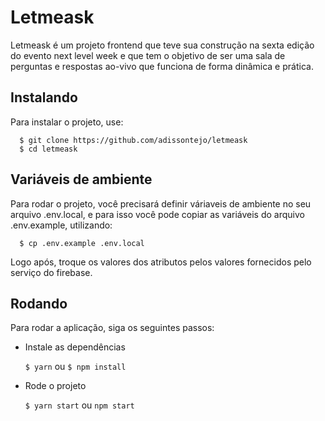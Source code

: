 # Letmeask

Letmeask é um projeto frontend que teve sua construção na sexta edição do evento next level week e que tem o objetivo de ser uma sala de perguntas e respostas ao-vivo que funciona de forma dinâmica e prática.

## Instalando

Para instalar o projeto, use:

```shell
  $ git clone https://github.com/adissontejo/letmeask
  $ cd letmeask
```

## Variáveis de ambiente

Para rodar o projeto, você precisará definir váriaveis de ambiente no seu arquivo .env.local, e para isso você pode copiar as variáveis do arquivo .env.example, utilizando:

```shell
  $ cp .env.example .env.local
```

Logo após, troque os valores dos atributos pelos valores fornecidos pelo serviço do firebase.

## Rodando

Para rodar a aplicação, siga os seguintes passos:

- Instale as dependências

  `$ yarn` ou `$ npm install`

- Rode o projeto

  `$ yarn start` ou `npm start`
